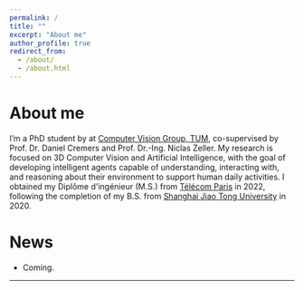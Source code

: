 ```yaml
---
permalink: /
title: ""
excerpt: "About me"
author_profile: true
redirect_from: 
  - /about/
  - /about.html
---
```


About me
======
I’m a PhD student by at [Computer Vision Group, TUM](https://cvg.cit.tum.de/members/wxu), co-supervised by Prof. Dr. Daniel Cremers and Prof. Dr.-Ing. Niclas Zeller. My research is focused on 3D Computer Vision and Artificial Intelligence, with the goal of developing intelligent agents capable of understanding, interacting with, and reasoning about their environment to support human daily activities.
I obtained my Diplôme d'ingénieur (M.S.) from [Télécom Paris](https://www.telecom-paris.fr/) in 2022, following the completion of my B.S. from [Shanghai Jiao Tong University](https://en.sjtu.edu.cn/) in 2020.

<!-- **Announcement**: I am currently looking for a doctor or a research position on 3D Computer Vision. Position sought for October/November 2022. -->

News
======
- Coming.


---
<script type="text/javascript" id="clustrmaps" src="//clustrmaps.com/map_v2.js?d=uVi_OeHVpO3svIPk7ZwPe9_-kc9Csa_JqJLQr3t1oOg"></script>

